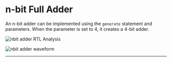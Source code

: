 
# n-bit Full Adder
An n-bit adder can be implemented using the `generate` statement and parameters. When the parameter is set to 4, it creates a 4-bit adder.

![nbit adder RTL Analysis](https://velog.velcdn.com/images/foodinsect/post/11d4f76e-4467-4bfe-ad44-aee736c176be/image.png)

![nbit adder waveform](https://velog.velcdn.com/images/foodinsect/post/7bf38700-5f2a-47e0-b464-b577047ce13c/image.png)

---

